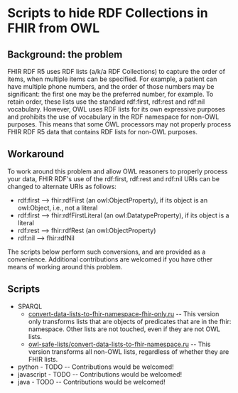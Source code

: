 # Scripts to hide RDF Collections in FHIR from OWL

## Background: the problem
FHIR RDF R5 uses RDF lists (a/k/a RDF Collections) to capture the order of items, when multiple items can be specified.  For example, a patient can have multiple phone numbers, and the order of those numbers may be significant: the first one may be the preferred number, for example.  To retain order, these lists use the standard rdf:first, rdf:rest and rdf:nil vocabulary.   However, OWL uses RDF lists for its own expressive purposes and prohibits the use of vocabulary in the RDF namespace for non-OWL purposes.  This means that some OWL processors may not properly process FHIR RDF R5 data that contains RDF lists for non-OWL purposes.  

## Workaround
To work around this problem and allow OWL reasoners to properly process your data, FHIR RDF's use of the rdf:first, rdf:rest and rdf:nil URIs can be changed to alternate URIs as follows:
* rdf:first --> fhir:rdfFirst (an owl:ObjectProperty), if its object is an owl:Object, i.e., not a literal
* rdf:first --> fhir:rdfFirstLiteral (an owl:DatatypeProperty), if its object is a literal
* rdf:rest --> fhir:rdfRest (an owl:ObjectProperty)
* rdf:nil --> fhir:rdfNil

The scripts below perform such conversions, and are provided as a convenience.  Additional contributions are welcomed if you have other means of working around this problem.

## Scripts
* SPARQL
  * [convert-data-lists-to-fhir-namespace-fhir-only.ru](https://github.com/w3c/hcls-fhir-rdf/blob/gh-pages/scripts/owl-safe-lists/convert-data-lists-to-fhir-namespace-fhir-only.ru) -- This version only transforms lists that are objects of predicates that are in the fhir: namespace.  Other lists are not touched, even if they are not OWL lists.
  * [owl-safe-lists/convert-data-lists-to-fhir-namespace.ru](https://github.com/w3c/hcls-fhir-rdf/blob/gh-pages/scripts/owl-safe-lists/convert-data-lists-to-fhir-namespace.ru) -- This version transforms all non-OWL lists, regardless of whether they are FHIR lists. 
* python - TODO -- Contributions would be welcomed!
* javascript - TODO -- Contributions would be welcomed!
* java - TODO -- Contributions would be welcomed!
